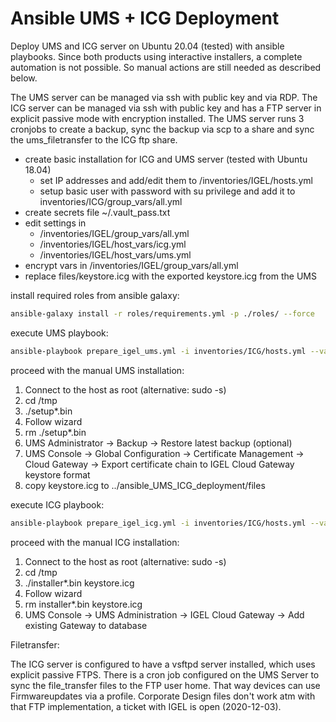 # Ansible UMS + ICG Deployment

Deploy UMS and ICG server on Ubuntu 20.04 (tested) with ansible playbooks. Since both products using interactive installers, a complete automation is not possible. So manual actions are still needed as described below.

The UMS server can be managed via ssh with public key and via RDP.
The ICG server can be managed via ssh with public key and has a FTP server in explicit passive mode with encryption installed.
The UMS server runs 3 cronjobs to create a backup, sync the backup via scp to a share and sync the ums_filetransfer to the ICG ftp share.

- create basic installation for ICG and UMS server (tested with Ubuntu 18.04)
  - set IP addresses and add/edit them to /inventories/IGEL/hosts.yml
  - setup basic user with password with su privilege and add it to inventories/ICG/group_vars/all.yml
- create secrets file ~/.vault_pass.txt
- edit settings in
  - /inventories/IGEL/group_vars/all.yml
  - /inventories/IGEL/host_vars/icg.yml
  - /inventories/IGEL/host_vars/ums.yml
- encrypt vars in /inventories/IGEL/group_vars/all.yml
- replace files/keystore.icg with the exported keystore.icg from the UMS

install required roles from ansible galaxy:

```bash
ansible-galaxy install -r roles/requirements.yml -p ./roles/ --force
```

execute UMS playbook:

```bash
ansible-playbook prepare_igel_ums.yml -i inventories/ICG/hosts.yml --vault-password-file ~/.vault_pass.txt
```

proceed with the manual UMS installation:

1. Connect to the host as root (alternative: sudo -s)
2. cd /tmp
3. ./setup*.bin
4. Follow wizard
5. rm ./setup*.bin
6. UMS Administrator -> Backup -> Restore latest backup (optional)
7. UMS Console -> Global Configuration -> Certificate Management -> Cloud Gateway -> Export certificate chain to IGEL Cloud Gateway keystore format
8. copy keystore.icg to ../ansible_UMS_ICG_deployment/files

execute ICG playbook:

```bash
ansible-playbook prepare_igel_icg.yml -i inventories/ICG/hosts.yml --vault-password-file ~/.vault_pass.txt
```

proceed with the manual ICG installation:

1. Connect to the host as root (alternative: sudo -s)
2. cd /tmp
3. ./installer*.bin keystore.icg
4. Follow wizard
5. rm installer*.bin keystore.icg
6. UMS Console -> UMS Administration -> IGEL Cloud Gateway -> Add existing Gateway to database

Filetransfer:

The ICG server is configured to have a vsftpd server installed, which uses explicit passive FTPS. There is a cron job configured on the UMS Server to sync the file_transfer files to the FTP user home. That way devices can use Firmwareupdates via a profile. Corporate Design files don't work atm with that FTP implementation, a ticket with IGEL is open (2020-12-03).